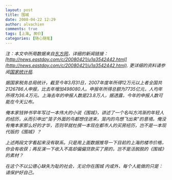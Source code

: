 ```yaml
---
layout: post
title: 围城
date: 2008-04-22 12:29
author: alvachien
comments: true
tags: [上海, 房价]
categories: [随心随笔]
---
```


<em>注：本文中所用数据来自[东方网](http://www.eastday.com/)，详细的新闻链接：[http://news.eastday.com/c/20080421/u1a3542442.html](http://news.eastday.com/c/20080421/u1a3542442.html). 更详细的资料请参阅[国家统计局](http://www.stats.gov.cn/).


据国家税务总局统计，截至今年3月31日，2007年度年所得12万元以上者全国共2126786人申报，比去年增加498080人。申报年所得总额为7735亿元，人均年所得为36.4万元。上海去年的申报人数是23.8万人，据透露，今年的申报人数可能在今天公布。


俺本家钱钟书早年写过一本伟大的小说《围城》，讲述了一个名叫方鸿渐的年轻人的经历，从而引申出“笼子外面的鸟都想住进来，笼内的鸟想飞出来”的意境。俺没有俺本家那么好的才华，否则早就杜撰一本现在都市人的买房经历，岂不是一本现代版的《围城》？


上述两段文字看起来没有联系。只是用上面数据推导一下目前的上海的楼市价格，你会有收获；再反演一下收入不高却偏偏贷款买了房的，岂不是活脱脱的《围城》的素材？


在这个不以公德心缺失为耻的社会，无论你在围城 内或外，每个人能做的只是：请保护好自己。
